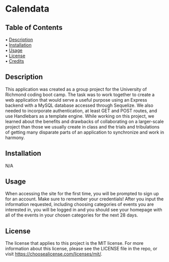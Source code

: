 # Calendata

## Table of Contents

• [Description](#description)  
• [Installation](#installation)  
• [Usage](#usage)  
• [License](#license)  
• [Credits](#credits)

## Description

This application was created as a group project for the University of Richmond coding boot camp. The task was to work together to create a web application that would serve a useful purpose using an Express backend with a MySQL database accessed through Sequelize. We also needed to incorporate authentication, at least GET and POST routes, and use Handlebars as a template engine. While working on this project, we learned about the benefits and drawbacks of collaborating on a larger-scale project than those we usually create in class and the trials and tribulations of getting many disparate parts of an application to synchronize and work in harmony.

## Installation

N/A

## Usage

When accessing the site for the first time, you will be prompted to sign up for an account. Make sure to remember your credentials! After you input the information requested, including choosing categories of events you are interested in, you will be logged in and you should see your homepage with all of the events in your chosen categories for the next 28 days.

## License

The license that applies to this project is the MIT license. For more information about this license, please see the LICENSE file in the repo, or visit https://choosealicense.com/licenses/mit/.
